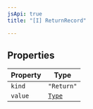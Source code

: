 ```yaml
---
jsApi: true
title: "[I] ReturnRecord"

---
```

## Properties

| Property | Type |
| ------ | ------ |
| `kind` | `"Return"` |
| `value` | [`Type`](../type-aliases/Type.md) |
